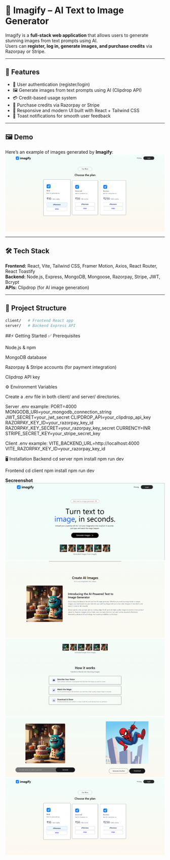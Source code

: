 # 📸 Imagify – AI Text to Image Generator  

Imagify is a **full-stack web application** that allows users to generate stunning images from text prompts using AI.  
Users can **register, log in, generate images, and purchase credits** via Razorpay or Stripe.  

---

## 🚀 Features  

- 🔑 User authentication (register/login)  
- 🖼️ Generate images from text prompts using AI (Clipdrop API)  
- 💳 Credit-based usage system  
- 🛒 Purchase credits via Razorpay or Stripe  
- 🎨 Responsive and modern UI built with React + Tailwind CSS  
- 🔔 Toast notifications for smooth user feedback  

---

## 🖼️ Demo  

Here’s an example of images generated by **Imagify**:  
![image alt](sc/sc4.png)  

---

## 🛠️ Tech Stack  

**Frontend:** React, Vite, Tailwind CSS, Framer Motion, Axios, React Router, React Toastify  
**Backend:** Node.js, Express, MongoDB, Mongoose, Razorpay, Stripe, JWT, Bcrypt  
**APIs:** Clipdrop (for AI image generation)  

---

## 📂 Project Structure  

```bash
client/   # Frontend React app  
server/   # Backend Express API  
```

##⚡ Getting Started
✅ Prerequisites

Node.js & npm

MongoDB database

Razorpay & Stripe accounts (for payment integration)

Clipdrop API key

⚙️ Environment Variables

Create a .env file in both client/ and server/ directories.

Server .env example:
PORT=4000
MONGODB_URI=your_mongodb_connection_string
JWT_SECRET=your_jwt_secret
CLIPDROP_API=your_clipdrop_api_key
RAZORPAY_KEY_ID=your_razorpay_key_id
RAZORPAY_KEY_SECRET=your_razorpay_key_secret
CURRENCY=INR
STRIPE_SECRET_KEY=your_stripe_secret_key

Client .env example:
VITE_BACKEND_URL=http://localhost:4000
VITE_RAZORPAY_KEY_ID=your_razorpay_key_id


🖥️ Installation
Backend
cd server
npm install
npm run dev

Frontend
cd client
npm install
npm run dev


**Secreenshot**
![image alt](sc/sc1.png)
![image alt](sc/sc2.png)
![image alt](sc/sc3.png)
![image alt](sc/sc5.png)
![image alt](sc/sc4.png)
